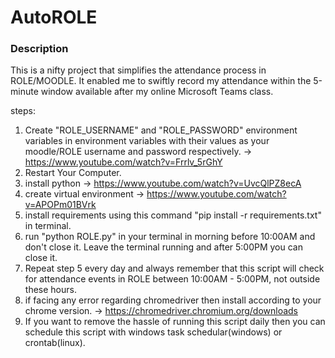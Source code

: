 # AutoROLE

### Description
This is a nifty project that simplifies the attendance process in ROLE/MOODLE. It enabled me to swiftly record my attendance within the 5-minute window available after my online Microsoft Teams class.

steps:
1) Create "ROLE_USERNAME" and "ROLE_PASSWORD" environment variables in environment variables with their values as your moodle/ROLE username and password respectively. -> https://www.youtube.com/watch?v=Frrlv_5rGhY
2) Restart Your Computer.
3) install python -> https://www.youtube.com/watch?v=UvcQlPZ8ecA
4) create virtual environment -> https://www.youtube.com/watch?v=APOPm01BVrk
5) install requirements using this command "pip install -r requirements.txt" in terminal.
6) run "python ROLE.py" in your terminal in morning before 10:00AM and don't close it. Leave the terminal running and after 5:00PM you can close it.
7) Repeat step 5 every day and always remember that this script will check for attendance events in ROLE between 10:00AM - 5:00PM, not outside these hours.
8) if facing any error regarding chromedriver then install according to your chrome version. -> https://chromedriver.chromium.org/downloads
9) If you want to remove the hassle of running this script daily then you can schedule this script with windows task schedular(windows) or crontab(linux).
